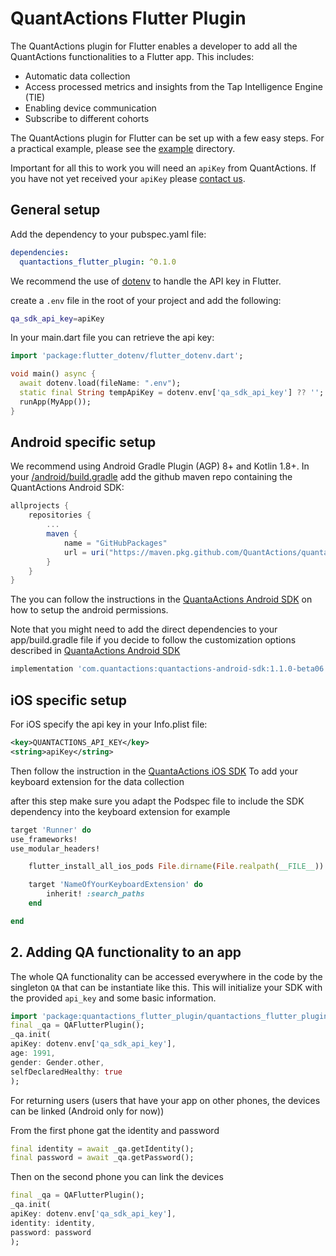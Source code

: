 # QuantActions Flutter Plugin


The QuantActions plugin for Flutter enables a developer to add all the QuantActions functionalities to a Flutter app. This includes:

- Automatic data collection
- Access processed metrics and insights from the Tap Intelligence Engine (TIE)
- Enabling device communication
- Subscribe to different cohorts

The QuantActions plugin for Flutter can be set up with a few easy steps. For a practical example, please see the [example](example) directory.

Important for all this to work you will need an `apiKey` from QuantActions. If you have not yet received your `apiKey` please [contact us](mailto:development@quantactions.com).

## General setup

Add the dependency to your pubspec.yaml file:

```yaml
dependencies:
  quantactions_flutter_plugin: ^0.1.0
```

We recommend the use of [dotenv](https://pub.dev/packages/dotenv) to handle the API key in Flutter.

create a `.env` file in the root of your project and add the following:

```bash
qa_sdk_api_key=apiKey
```

In your main.dart file you can retrieve the api key:

```dart
import 'package:flutter_dotenv/flutter_dotenv.dart';

void main() async {
  await dotenv.load(fileName: ".env");
  static final String tempApiKey = dotenv.env['qa_sdk_api_key'] ?? '';
  runApp(MyApp());
}
```


## Android specific setup 
We recommend using Android Gradle Plugin (AGP) 8+ and Kotlin 1.8+.
In your [<root>/android/build.gradle](example/android/build.gradle) add the github maven repo containing the QuantActions Android SDK:

```gradle
allprojects {
    repositories {
        ...
        maven {
            name = "GitHubPackages"
            url = uri("https://maven.pkg.github.com/QuantActions/quantactions-android-sdk")
        }
    }
}
```

The you can follow the instructions in the [QuantaActions Android SDK](https://quantactions.github.io/QA-Android-SDK-public/) 
on how to setup the android permissions.

Note that you might need to add the direct dependencies to your app/build.gradle file if you decide 
to follow the customization options described in [QuantaActions Android SDK](https://quantactions.github.io/QA-Android-SDK-public/)

```gradle
implementation 'com.quantactions:quantactions-android-sdk:1.1.0-beta06'
```

## iOS specific setup
For iOS specify the api key in your Info.plist file:

```xml
<key>QUANTACTIONS_API_KEY</key>
<string>apiKey</string>
```

Then follow the instruction in the [QuantaActions iOS SDK](https://quantactions.github.io/QA-Swift-SDK/documentation/quantactionssdk)
To add your keyboard extension for the data collection

after this step make sure you adapt the Podspec file to include the SDK dependency into the keyboard extension
for example

```ruby
target 'Runner' do
use_frameworks!
use_modular_headers!

    flutter_install_all_ios_pods File.dirname(File.realpath(__FILE__))

    target 'NameOfYourKeyboardExtension' do
        inherit! :search_paths
    end

end
```

## 2. Adding QA functionality to an app

The whole QA functionality can be accessed everywhere in the code by the singleton `QA` that can be
instantiate like this. This will initialize your SDK with the provided `api_key` and some basic information.

```dart
import 'package:quantactions_flutter_plugin/quantactions_flutter_plugin.dart';
final _qa = QAFlutterPlugin();
_qa.init(
apiKey: dotenv.env['qa_sdk_api_key'],
age: 1991,
gender: Gender.other,
selfDeclaredHealthy: true
);
```

For returning users (users that have your app on other phones, the devices can be linked (Android only for now))

From the first phone gat the identity and password

```dart
final identity = await _qa.getIdentity();
final password = await _qa.getPassword();
```

Then on the second phone you can link the devices

```dart
final _qa = QAFlutterPlugin();
_qa.init(
apiKey: dotenv.env['qa_sdk_api_key'],
identity: identity,
password: password
);
```






